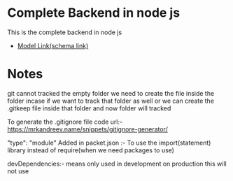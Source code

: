 # Complete Backend in node js

  This is the complete backend in node js

- [Model Link(schema link) ](
    https://app.eraser.io/workspace/YtPqZ1VogxGy1jzIDkzj
)

# Notes
 git cannot tracked the empty folder we need to create the file inside the folder incase if we want to track that folder as well or we can create the .gitkeep file inside that folder and now folder will tracked

 To generate the .gitignore file code
 url:- https://mrkandreev.name/snippets/gitignore-generator/

   "type": "module" Added in packet.json :- To use the import(statement) library instead of require(when we need packages to use)


devDependencies:- means only used in development on production this will not use